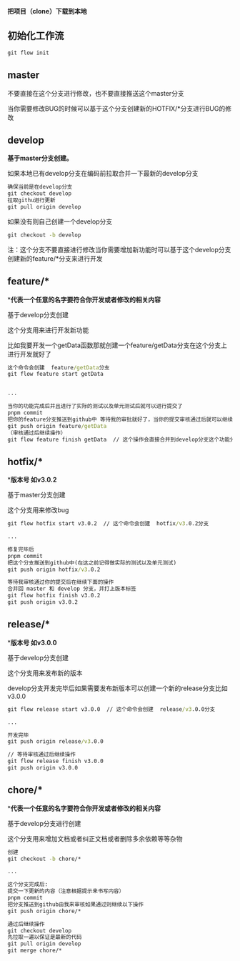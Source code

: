 **把项目（clone）下载到本地**



## 初始化工作流

```cmd
git flow init
```




## master

不要直接在这个分支进行修改，也不要直接推送这个master分支

当你需要修改BUG的时候可以基于这个分支创建新的HOTFIX/*分支进行BUG的修改




## develop

**基于master分支创建。**

如果本地已有develop分支在编码前拉取合并一下最新的develop分支
```cmd
确保当前是在develop分支
git checkout develop
拉取githu进行更新
git pull origin develop
```

如果没有则自己创建一个develop分支
```cmd
git checkout -b develop
```
注：这个分支不要直接进行修改当你需要增加新功能时可以基于这个develop分支创建新的feature/*分支来进行开发




## feature/*
***代表一个任意的名字要符合你开发或者修改的相关内容**

基于develop分支创建

这个分支用来进行开发新功能

比如我要开发一个getData函数那就创建一个feature/getData分支在这个分支上进行开发就好了

```cmd
这个命令会创建  feature/getData分支
git flow feature start getData


...

当你的功能完成后并且进行了实际的测试以及单元测试后就可以进行提交了
pnpm commit
把你的feature分支推送到github中 等待我的审批就好了，当你的提交审核通过后就可以继续下面的操作了
git push origin feature/getData 
（审核通过后继续操作）
git flow feature finish getData  // 这个操作会直接合并到develop分支这个功能分支
```



## hotfix/*

***版本号 如v3.0.2**

基于master分支创建

这个分支用来修改bug

```cmd
git flow hotfix start v3.0.2  // 这个命令会创建  hotfix/v3.0.2分支 

...

修复完毕后
pnpm commit
把这个分支推送到github中(在这之前记得做实际的测试以及单元测试)
git push origin hotfix/v3.0.2

等待我审核通过你的提交后在继续下面的操作
合并回 master 和 develop 分支，并打上版本标签
git flow hotfix finish v3.0.2
git push origin v3.0.2
```



## release/*

***版本号 如v3.0.0**

基于develop分支创建

这个分支用来发布新的版本

develop分支开发完毕后如果需要发布新版本可以创建一个新的release分支比如v3.0.0

```cmd
git flow release start v3.0.0  // 这个命令会创建  release/v3.0.0分支 

...

开发完毕
git push origin release/v3.0.0

// 等待审核通过后继续操作
git flow release finish v3.0.0
git push origin v3.0.0
```



## chore/*

***代表一个任意的名字要符合你开发或者修改的相关内容**

基于develop分支进行创建

这个分支用来增加文档或者纠正文档或者删除多余依赖等等杂物

```cmd
创建
git checkout -b chore/*

...

这个分支完成后: 
提交一下更新的内容（注意根据提示来书写内容）
pnpm commit  
把分支推送到github由我来审核如果通过则继续以下操作
git push origin chore/*

通过后继续操作
git checkout develop
先拉取一遍以保证是最新的代码
git pull origin develop
git merge chore/*
```
